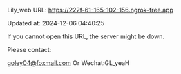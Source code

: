 Lily_web URL: https://222f-61-165-102-156.ngrok-free.app

Updated at: 2024-12-06 04:40:25

If you cannot open this URL, the server might be down.

Please contact: 

goley04@foxmail.com Or Wechat:GL_yeaH
